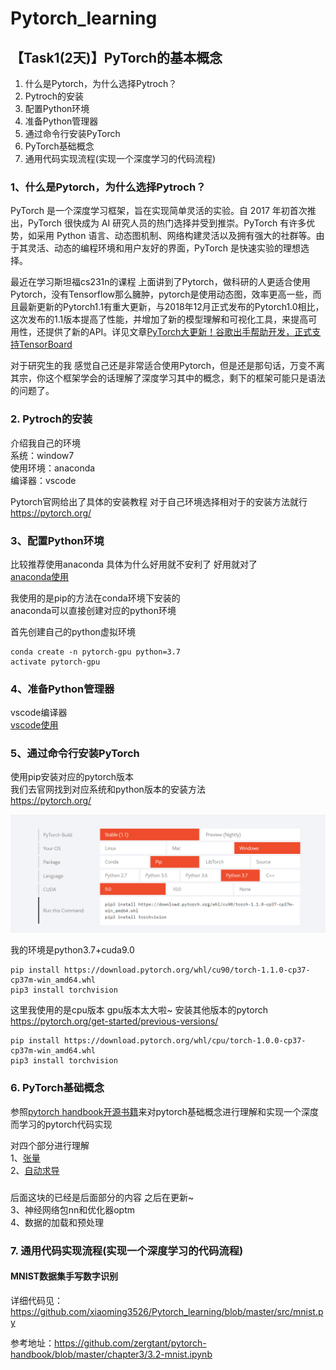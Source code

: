 # Pytorch_learning
## 【Task1(2天)】PyTorch的基本概念

1. 什么是Pytorch，为什么选择Pytroch？
2. Pytroch的安装
3. 配置Python环境
4. 准备Python管理器
5. 通过命令行安装PyTorch
6. PyTorch基础概念
7. 通用代码实现流程(实现一个深度学习的代码流程)

### 1、什么是Pytorch，为什么选择Pytroch？
PyTorch 是一个深度学习框架，旨在实现简单灵活的实验。自 2017 年初首次推出，PyTorch 很快成为 AI 研究人员的热门选择并受到推崇。PyTorch 有许多优势，如采用 Python 语言、动态图机制、网络构建灵活以及拥有强大的社群等。由于其灵活、动态的编程环境和用户友好的界面，PyTorch 是快速实验的理想选择。  

最近在学习斯坦福cs231n的课程 上面讲到了Pytorch，做科研的人更适合使用Pytorch，没有Tensorflow那么臃肿，pytorch是使用动态图，效率更高一些，而且最新更新的Pytorch1.1有重大更新，与2018年12月正式发布的Pytorch1.0相比，这次发布的1.1版本提高了性能，并增加了新的模型理解和可视化工具，来提高可用性，还提供了新的API。详见文章[PyTorch大更新！谷歌出手帮助开发，正式支持TensorBoard](https://mp.weixin.qq.com/s/nLe4EPg_y6hX4TrYvTsgmw)  

对于研究生的我 感觉自己还是非常适合使用Pytorch，但是还是那句话，万变不离其宗，你这个框架学会的话理解了深度学习其中的概念，剩下的框架可能只是语法的问题了。

### 2. Pytroch的安装
介绍我自己的环境   
系统：window7  
使用环境：anaconda  
编译器：vscode 

Pytorch官网给出了具体的安装教程 对于自己环境选择相对于的安装方法就行
https://pytorch.org/
### 3、配置Python环境
比较推荐使用anaconda 具体为什么好用就不安利了 好用就对了  
[anaconda使用](https://www.jianshu.com/p/2f3be7781451)

我使用的是pip的方法在conda环境下安装的  
anaconda可以直接创建对应的python环境

首先创建自己的python虚拟环境
```
conda create -n pytorch-gpu python=3.7
activate pytorch-gpu
```



### 4、准备Python管理器
vscode编译器  
[vscode使用](https://www.jianshu.com/p/11554732b323)

### 5、通过命令行安装PyTorch

使用pip安装对应的pytorch版本  
我们去官网找到对应系统和python版本的安装方法  
https://pytorch.org/

![](../img/1_1.png)

我的环境是python3.7+cuda9.0
```
pip install https://download.pytorch.org/whl/cu90/torch-1.1.0-cp37-cp37m-win_amd64.whl
pip3 install torchvision
```
这里我使用的是cpu版本 gpu版本太大啦~ 安装其他版本的pytorch https://pytorch.org/get-started/previous-versions/
```
pip install https://download.pytorch.org/whl/cpu/torch-1.0.0-cp37-cp37m-win_amd64.whl
pip3 install torchvision
```

### 6. PyTorch基础概念
参照[pytorch handbook开源书籍](https://github.com/zergtant/pytorch-handbook)来对pytorch基础概念进行理解和实现一个深度而学习的pytorch代码实现  

对四个部分进行理解  
1、[张量](https://github.com/xiaoming3526/Pytorch_learning/blob/master/Task1/1.%E5%BC%A0%E9%87%8F.md)   
2、[自动求导](https://github.com/xiaoming3526/Pytorch_learning/blob/master/Task1/2.自动求导.md)  
###
后面这块的已经是后面部分的内容 之后在更新~  
3、神经网络包nn和优化器optm  
4、数据的加载和预处理  



### 7. 通用代码实现流程(实现一个深度学习的代码流程) 
#### MNIST数据集手写数字识别
详细代码见：https://github.com/xiaoming3526/Pytorch_learning/blob/master/src/mnist.py

参考地址：https://github.com/zergtant/pytorch-handbook/blob/master/chapter3/3.2-mnist.ipynb